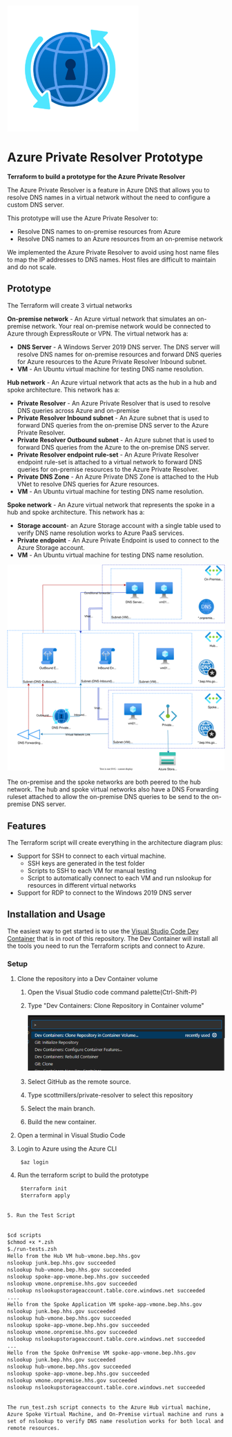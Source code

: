 ![Azure Private Resolver](./docs/images/dns-private-resolver-logo.png)
# Azure Private Resolver Prototype
**Terraform to build a prototype for the Azure Private Resolver**



The Azure Private Resolver is a feature in Azure DNS that allows you to resolve DNS names in a virtual network without the need to configure a custom DNS server. 

This prototype will use the Azure Private Resolver to:
- Resolve DNS names to on-premise resources from Azure 
- Resolve DNS names to an Azure resources from an on-premise network

We implemented the Azure Private Resolver to avoid using host name files to map the IP addresses to DNS names. Host files are difficult to maintain and do not scale.

## Prototype

The Terraform will create 3 virtual networks

**On-premise network** - An Azure virtual network that simulates an on-premise network. Your real on-premise network would be connected to Azure through ExpressRoute or VPN. The virtual network has a:
  - **DNS Server** - A Windows Server 2019 DNS server. The DNS server will resolve DNS names for on-premise resources and forward DNS queries for Azure resources to the Azure Private Resolver Inbound subnet.
  - **VM** - An Ubuntu virtual machine for testing DNS name resolution.

**Hub network** - An Azure virtual network that acts as the hub in a hub and spoke architecture. This network has a:
- **Private Resolver** - An Azure Private Resolver that is used to resolve DNS queries across Azure and on-premise
- **Private Resolver Inbound subnet** - An Azure subnet that is used to forward DNS queries from the on-premise DNS server to the Azure Private Resolver.
- **Private Resolver Outbound subnet** - An Azure subnet that is used to forward DNS queries from the Azure to the on-premise DNS server.
- **Private Resolver endpoint rule-set** - An Azure Private Resolver endpoint rule-set is attached to a virtual network to forward DNS queries for on-premise resources to the Azure Private Resolver.
- **Private DNS Zone** - An Azure Private DNS Zone is attached to the Hub VNet to resolve DNS queries for Azure resources.
- **VM** - An Ubuntu virtual machine for testing DNS name resolution.
    
**Spoke network** - An Azure virtual network that represents the spoke in a hub and spoke architecture. This network has a: 
  - **Storage account**- an Azure Storage account with a single table used to verify DNS name resolution works to Azure PaaS services.
  - **Private endpoint** - An Azure Private Endpoint is used to connect to the Azure Storage account.
  - **VM** - An Ubuntu virtual machine for testing DNS name resolution.

![Diagram to show setup](docs/images/private-resolver-prototype.svg)

The on-premise and the spoke networks are both peered to the hub network. The hub and spoke virtual networks also have a DNS Forwarding ruleset attached to allow the on-premise DNS queries to be send to the on-premise DNS server. 

## Features

The Terraform script will create everything in the architecture diagram plus:
- Support for SSH to connect to each virtual machine. 
  - SSH keys are generated in the test folder
  - Scripts to SSH to each VM for manual testing
  - Script to automatically connect to each VM and run nslookup for resources in different virtual networks
- Support for RDP to connect to the Windows 2019 DNS server

## Installation and Usage

The easiest way to get started is to use the [Visual Studio Code Dev Container](https://code.visualstudio.com/docs/devcontainers/containers) that is in root of this repository.  The Dev Container will install all the tools you need to run the Terraform scripts and connect to Azure.

### Setup

1. Clone the repository into a Dev Container volume  
   1. Open the Visual Studio code command palette(Ctrl-Shift-P) 
   2. Type "Dev Containers: Clone Repository in Container volume" 

      ![dev container image](docs/images/devcontainer.png)
    
    3. Select GitHub as the remote source. 
    4. Type scottmillers/private-resolver to select this repository
    5. Select the main branch. 
    6. Build the new container.

2. Open a terminal in Visual Studio Code 

3. Login to Azure using the Azure CLI
   ```
    $az login
    ```
4. Run the terraform script to build the prototype
   ```
    $terraform init
    $terraform apply
  ``` 

5. Run the Test Script 
   
   ```
    $cd scripts
    $chmod +x *.zsh
    $./run-tests.zsh
    Hello from the Hub VM hub-vmone.bep.hhs.gov
    nslookup junk.bep.hhs.gov succeeded
    nslookup hub-vmone.bep.hhs.gov succeeded
    nslookup spoke-app-vmone.bep.hhs.gov succeeded
    nslookup vmone.onpremise.hhs.gov succeeded
    nslookup nslookupstorageaccount.table.core.windows.net succeeded
    ....
    Hello from the Spoke Application VM spoke-app-vmone.bep.hhs.gov
    nslookup junk.bep.hhs.gov succeeded
    nslookup hub-vmone.bep.hhs.gov succeeded
    nslookup spoke-app-vmone.bep.hhs.gov succeeded
    nslookup vmone.onpremise.hhs.gov succeeded
    nslookup nslookupstorageaccount.table.core.windows.net succeeded
    ...
    Hello from the Spoke OnPremise VM spoke-app-vmone.bep.hhs.gov
    nslookup junk.bep.hhs.gov succeeded
    nslookup hub-vmone.bep.hhs.gov succeeded
    nslookup spoke-app-vmone.bep.hhs.gov succeeded
    nslookup vmone.onpremise.hhs.gov succeeded
    nslookup nslookupstorageaccount.table.core.windows.net succeeded
  ```

  The run_test.zsh script connects to the Azure Hub virtual machine, Azure Spoke Virtual Machine, and On-Premise virtual machine and runs a set of nslookup to verify DNS name resolution works for both local and remote resources.


 



